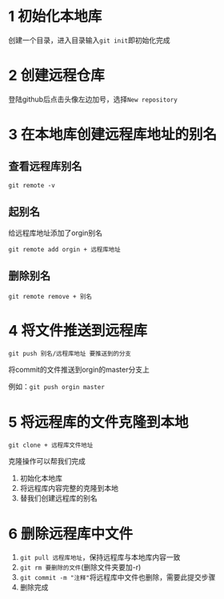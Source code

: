 # 1 初始化本地库

创建一个目录，进入目录输入`git init`即初始化完成

# 2 创建远程仓库

登陆github后点击头像左边加号，选择`New repository`

# 3 在本地库创建远程库地址的别名

## 查看远程库别名

`git remote -v`

## 起别名

给远程库地址添加了orgin别名

`git remote add orgin + 远程库地址`

## 删除别名

`git remote remove + 别名`

# 4 将文件推送到远程库

`git push 别名/远程库地址 要推送到的分支`

将commit的文件推送到orgin的master分支上

例如：`git push orgin master`

# 5 将远程库的文件克隆到本地

`git clone + 远程库文件地址`

克隆操作可以帮我们完成

1. 初始化本地库
2. 将远程库内容完整的克隆到本地
3. 替我们创建远程库的别名

# 6 删除远程库中文件

1. `git pull 远程库地址`，保持远程库与本地库内容一致
2. `git rm 要删除的文件`(删除文件夹要加-r)
3. `git commit -m "注释"`将远程库中文件也删除，需要此提交步骤
4. 删除完成

